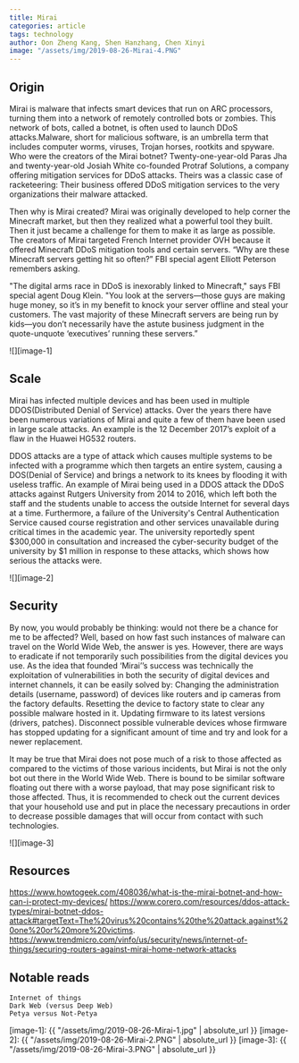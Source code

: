 ```yaml
---
title: Mirai
categories: article
tags: technology
author: Oon Zheng Kang, Shen Hanzhang, Chen Xinyi
image: "/assets/img/2019-08-26-Mirai-4.PNG"
---
```


## Origin
Mirai is malware that infects smart devices that run on ARC processors, turning them into a network of remotely controlled bots or zombies. This network of bots, called a botnet, is often used to launch DDoS attacks.Malware, short for malicious software, is an umbrella term that includes computer worms, viruses, Trojan horses, rootkits and spyware. Who were the creators of the Mirai botnet? Twenty-one-year-old Paras Jha and twenty-year-old Josiah White co-founded Protraf Solutions, a company offering mitigation services for DDoS attacks. Theirs was a classic case of racketeering: Their business offered DDoS mitigation services to the very organizations their malware attacked.

Then why is Mirai created? Mirai was originally developed to help corner the Minecraft market, but then they realized what a powerful tool they built. Then it just became a challenge for them to make it as large as possible. The creators of Mirai targeted French Internet provider OVH because it offered Minecraft DDoS mitigation tools and certain servers. “Why are these Minecraft servers getting hit so often?” FBI special agent Elliott Peterson remembers asking. 

"The digital arms race in DDoS is inexorably linked to Minecraft,"  says FBI special agent Doug Klein. "You look at the servers—those guys are making huge money, so it’s in my benefit to knock your server offline and steal your customers. The vast majority of these Minecraft servers are being run by kids—you don’t necessarily have the astute business judgment in the quote-unquote ‘executives’ running these servers.”

![][image-1]

## Scale
Mirai has infected multiple devices and has been used in multiple DDOS(Distributed Denial of Service) attacks. Over the years there have been numerous variations of Mirai and quite a few of them have been used in large scale attacks. An example is the 12 December 2017’s exploit of a flaw in the Huawei HG532 routers. 

DDOS attacks are a type of attack which causes multiple systems to be infected with a programme which then targets an entire system, causing a DOS(Denial of Service) and brings a network to its knees by flooding it with useless traffic. An example of Mirai being used in a DDOS attack the DDoS attacks against Rutgers University from 2014 to 2016, which left both the staff and the students unable to access the outside Internet for several days at a time. Furthermore, a failure of the University's Central Authentication Service caused course registration and other services unavailable during critical times in the academic year. The university reportedly spent $300,000 in consultation and increased the cyber-security budget of the university by $1 million in response to these attacks, which shows how serious the attacks were.

![][image-2]
## Security
By now, you would probably be thinking: would not there be a chance for me to be affected? Well, based on how fast such instances of malware can travel on the World Wide Web, the answer is yes. However, there are ways to eradicate if not temporarily such possibilities from the digital devices you use. As the idea that founded ‘Mirai’’s success was technically the exploitation of vulnerabilities in both the security of digital devices and internet channels, it can be easily solved by: 
	Changing the administration details (username, password) of devices like routers and ip cameras from the factory defaults.
	Resetting the device to factory state to clear any possible malware hosted in it.
	Updating firmware to its latest versions (drivers, patches).
	Disconnect possible vulnerable devices whose firmware has stopped updating for a significant amount of time and try and look for a newer replacement.

It may be true that Mirai does not pose much of a risk to those affected as compared to the victims of those various incidents, but Mirai is not the only bot out there in the World Wide Web. There is bound to be similar software floating out there with a worse payload, that may pose significant risk to those affected. Thus, it is recommended to check out the current devices that your household use and put in place the necessary precautions in order to decrease possible damages that will occur from contact with such technologies.

![][image-3]
## Resources
https://www.howtogeek.com/408036/what-is-the-mirai-botnet-and-how-can-i-protect-my-devices/
https://www.corero.com/resources/ddos-attack-types/mirai-botnet-ddos-attack#targetText=The%20virus%20contains%20the%20attack,against%20one%20or%20more%20victims.
https://www.trendmicro.com/vinfo/us/security/news/internet-of-things/securing-routers-against-mirai-home-network-attacks

## Notable reads
	Internet of things
	Dark Web (versus Deep Web)
	Petya versus Not-Petya 

[image-1]: {{ "/assets/img/2019-08-26-Mirai-1.jpg" | absolute_url }}
[image-2]: {{ "/assets/img/2019-08-26-Mirai-2.PNG" | absolute_url }}
[image-3]: {{ "/assets/img/2019-08-26-Mirai-3.PNG" | absolute_url }}